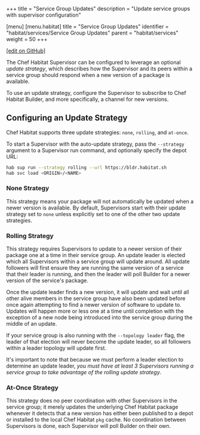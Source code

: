+++
title = "Service Group Updates"
description = "Update service groups with supervisor configuration"

[menu]
  [menu.habitat]
    title = "Service Group Updates"
    identifier = "habitat/services/Service Group Updates"
    parent = "habitat/services"
    weight = 50
+++

[\[edit on GitHub\]](https://github.com/habitat-sh/habitat/blob/master/components/docs-chef-io/content/habitat/service_group_updates.md)

The Chef Habitat Supervisor can be configured to leverage an optional _update strategy_,
which describes how the Supervisor and its peers within a service group should
respond when a new version of a package is available.

To use an update strategy, configure the Supervisor to subscribe to Chef Habitat
Builder, and more specifically, a channel for new versions.

## Configuring an Update Strategy

Chef Habitat supports three update strategies: `none`, `rolling`, and `at-once`.

To start a Supervisor with the auto-update strategy, pass the `--strategy` argument
to a Supervisor run command, and optionally specify the depot URL:

```bash
hab sup run --strategy rolling --url https://bldr.habitat.sh
hab svc load <ORIGIN>/<NAME>
```

### None Strategy

This strategy means your package will not automatically be updated when a newer
version is available. By default, Supervisors start with their update strategy
set to `none` unless explicitly set to one of the other two update strategies.

### Rolling Strategy

This strategy requires Supervisors to update to a newer version of their package
one at a time in their service group. An update leader is elected which all Supervisors
within a service group will update around. All update followers will first ensure
they are running the same version of a service that their leader is running, and
then the leader will poll Builder for a newer version of the service's package.

Once the update leader finds a new version, it will update and wait until all other
alive members in the service group have also been updated before once again attempting
to find a newer version of software to update to. Updates will happen more or less
one at a time until completion with the exception of a new node being introduced into the service
group during the middle of an update.

If your service group is also running with the `--topology leader` flag, the leader
of that election will never become the update leader, so all followers within a leader
topology will update first.

It's important to note that because we must perform a leader election to determine
an update leader, *you must have at least 3 Supervisors running a service group
to take advantage of the rolling update strategy*.

### At-Once Strategy

This strategy does no peer coordination with other Supervisors in the service group;
it merely updates the underlying Chef Habitat package whenever it detects that a
new version has either been published to a depot or installed to the local Chef
Habitat `pkg` cache. No coordination between Supervisors is done, each Supervisor
will poll Builder on their own.
